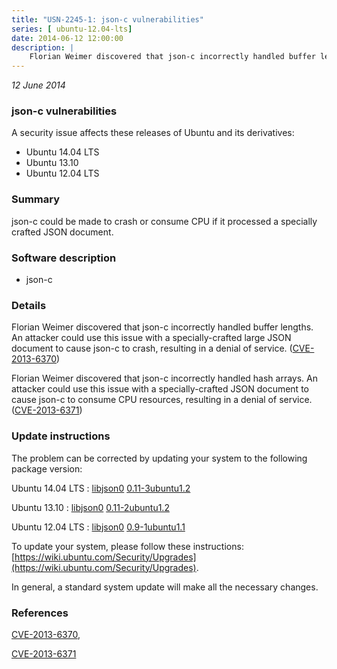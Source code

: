 ```yaml
---
title: "USN-2245-1: json-c vulnerabilities"
series: [ ubuntu-12.04-lts]
date: 2014-06-12 12:00:00
description: |
    Florian Weimer discovered that json-c incorrectly handled buffer lengths. An attacker could use this issue with a specially-crafted large JSON document to cause json-c to crash, resulting in a denial of service. ([CVE-2013-6370](http://people.ubuntu.com/~ubuntu-security/cve/CVE-2013-6370))
--- 
```

 
 

*12 June 2014*

### json-c vulnerabilities

A security issue affects these releases of Ubuntu and its derivatives:

* Ubuntu 14.04 LTS
* Ubuntu 13.10
* Ubuntu 12.04 LTS

### Summary

json-c could be made to crash or consume CPU if it processed a specially crafted JSON document.

### Software description

* json-c 

### Details

Florian Weimer discovered that json-c incorrectly handled buffer lengths. An attacker could use this issue with a specially-crafted large JSON document to cause json-c to crash, resulting in a denial of service. ([CVE-2013-6370](http://people.ubuntu.com/~ubuntu-security/cve/CVE-2013-6370))

Florian Weimer discovered that json-c incorrectly handled hash arrays. An attacker could use this issue with a specially-crafted JSON document to cause json-c to consume CPU resources, resulting in a denial of service. ([CVE-2013-6371](http://people.ubuntu.com/~ubuntu-security/cve/CVE-2013-6371)) 

### Update instructions

The problem can be corrected by updating your system to the following package version:

Ubuntu 14.04 LTS
 : [libjson0](https://launchpad.net/ubuntu/+source/json-c) <span> [0.11-3ubuntu1.2](https://launchpad.net/ubuntu/+source/json-c/0.11-3ubuntu1.2) </span> 

Ubuntu 13.10
 : [libjson0](https://launchpad.net/ubuntu/+source/json-c) <span> [0.11-2ubuntu1.2](https://launchpad.net/ubuntu/+source/json-c/0.11-2ubuntu1.2) </span> 

Ubuntu 12.04 LTS
 : [libjson0](https://launchpad.net/ubuntu/+source/json-c) <span> [0.9-1ubuntu1.1](https://launchpad.net/ubuntu/+source/json-c/0.9-1ubuntu1.1) </span> 

To update your system, please follow these instructions: [https://wiki.ubuntu.com/Security/Upgrades](https://wiki.ubuntu.com/Security/Upgrades).

In general, a standard system update will make all the necessary changes. 

### References

 
 [CVE-2013-6370](http://people.ubuntu.com/~ubuntu-security/cve/CVE-2013-6370), 

 [CVE-2013-6371](http://people.ubuntu.com/~ubuntu-security/cve/CVE-2013-6371)
 

